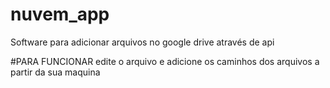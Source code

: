 # nuvem_app
Software para adicionar arquivos no google drive através de api

#PARA FUNCIONAR edite o arquivo e adicione os caminhos dos arquivos a partir da sua maquina 
